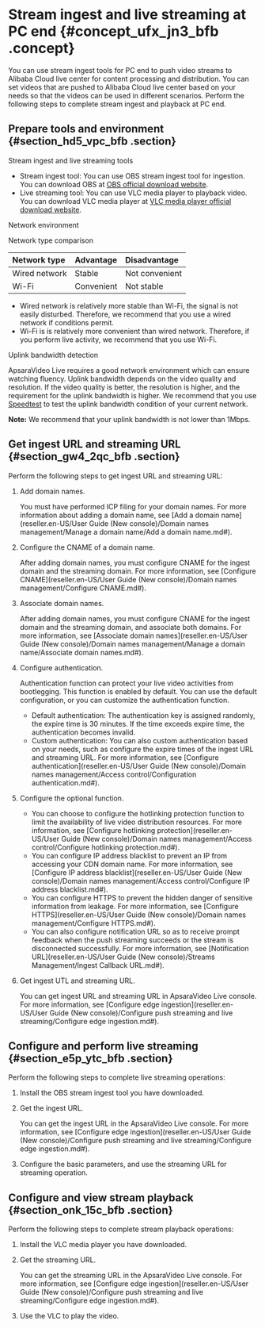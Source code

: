 # Stream ingest and live streaming at PC end {#concept_ufx_jn3_bfb .concept}

You can use stream ingest tools for PC end to push video streams to Alibaba Cloud live center for content processing and distribution. You can set videos that are pushed to Alibaba Cloud live center based on your needs so that the videos can be used in different scenarios. Perform the following steps to complete stream ingest and playback at PC end.

## Prepare tools and environment {#section_hd5_vpc_bfb .section}

Stream ingest and live streaming tools

-   Stream ingest tool: You can use OBS stream ingest tool for ingestion. You can download OBS at [OBS official download website](https://obsproject.com/download?spm=a2c4g.11186623.2.3.FRgTS8).
-   Live streaming tool: You can use VLC media player to playback video. You can download VLC media player at [VLC media player official download website](http://www.videolan.org/vlc/?spm=a2c4g.11186623.2.3.HA1ICZ).

Network environment

Network type comparison

|Network type|Advantage|Disadvantage|
|:-----------|:--------|:-----------|
|Wired network|Stable|Not convenient|
|Wi-Fi|Convenient|Not stable|

-   Wired network is relatively more stable than Wi-Fi, the signal is not easily disturbed. Therefore, we recommend that you use a wired network if conditions permit.
-   Wi-Fi is is relatively more convenient than wired network. Therefore, if you perform live activity, we recommend that you use Wi-Fi.

Uplink bandwidth detection

ApsaraVideo Live requires a good network environment which can ensure watching fluency. Uplink bandwidth depends on the video quality and resolution. If the video quality is better, the resolution is higher, and the requirement for the uplink bandwidth is higher. We recommend that you use [Speedtest](http://www.speedtest.net/) to test the uplink bandwidth condition of your current network.

**Note:** We recommend that your uplink bandwidth is not lower than 1Mbps.

## Get ingest URL and streaming URL {#section_gw4_2qc_bfb .section}

Perform the following steps to get ingest URL and streaming URL:

1.  Add domain names.

    You must have performed ICP filing for your domain names. For more information about adding a domain name, see [Add a domain name](reseller.en-US/User Guide (New console)/Domain names management/Manage a domain name/Add a domain name.md#).

2.  Configure the CNAME of a domain name.

    After adding domain names, you must configure CNAME for the ingest domain and the streaming domain. For more information, see [Configure CNAME](reseller.en-US/User Guide (New console)/Domain names management/Configure CNAME.md#).

3.  Associate domain names.

    After adding domain names, you must configure CNAME for the ingest domain and the streaming domain, and associate both domains. For more information, see [Associate domain names](reseller.en-US/User Guide (New console)/Domain names management/Manage a domain name/Associate domain names.md#).

4.  Configure authentication.

    Authentication function can protect your live video activities from bootlegging. This function is enabled by default. You can use the default configuration, or you can customize the authentication function.

    -   Default authentication: The authentication key is assigned randomly, the expire time is 30 minutes. If the time exceeds expire time, the authentication becomes invalid.
    -   Custom authentication: You can also custom authentication based on your needs, such as configure the expire times of the ingest URL and streaming URL. For more information, see [Configure authentication](reseller.en-US/User Guide (New console)/Domain names management/Access control/Configuration authentication.md#).
5.  Configure the optional function.
    -   You can choose to configure the hotlinking protection function to limit the availability of live video distribution resources. For more information, see [Configure hotlinking protection](reseller.en-US/User Guide (New console)/Domain names management/Access control/Configure hotlinking protection.md#).
    -   You can configure IP address blacklist to prevent an IP from accessing your CDN domain name. For more information, see [Configure IP address blacklist](reseller.en-US/User Guide (New console)/Domain names management/Access control/Configure IP address blacklist.md#).
    -   You can configure HTTPS to prevent the hidden danger of sensitive information from leakage. For more information, see [Configure HTTPS](reseller.en-US/User Guide (New console)/Domain names management/Configure HTTPS.md#).
    -   You can also configure notification URL so as to receive prompt feedback when the push streaming succeeds or the stream is disconnected successfully. For more information, see [Notification URL](reseller.en-US/User Guide (New console)/Streams Management/Ingest Callback URL.md#).
6.  Get ingest UTL and streaming URL.

    You can get ingest URL and streaming URL in ApsaraVideo Live console. For more information, see [Configure edge ingestion](reseller.en-US/User Guide (New console)/Configure push streaming and live streaming/Configure edge ingestion.md#).


## Configure and perform live streaming {#section_e5p_ytc_bfb .section}

Perform the following steps to complete live streaming operations:

1.  Install the OBS stream ingest tool you have downloaded.
2.  Get the ingest URL.

    You can get the ingest URL in the ApsaraVideo Live console. For more information, see [Configure edge ingestion](reseller.en-US/User Guide (New console)/Configure push streaming and live streaming/Configure edge ingestion.md#).

3.  Configure the basic parameters, and use the streaming URL for streaming operation.

## Configure and view stream playback {#section_onk_15c_bfb .section}

Perform the following steps to complete stream playback operations:

1.  Install the VLC media player you have downloaded.
2.  Get the streaming URL.

    You can get the streaming URL in the ApsaraVideo Live console. For more information, see [Configure edge ingestion](reseller.en-US/User Guide (New console)/Configure push streaming and live streaming/Configure edge ingestion.md#).

3.  Use the VLC to play the video.

